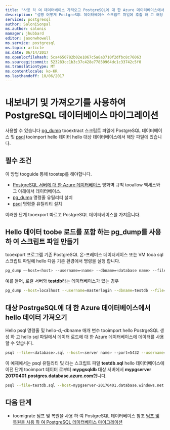 ```yaml
---
title: "사용 하 여 데이터베이스 가져오고 PostgreSQL에 대 한 Azure 데이터베이스에서 내보낼 aaaMigrate | Microsoft Docs"
description: "설명 어떻게 PostgreSQL 데이터베이스 스크립트 파일에 추출 하 고 해당 파일의 hello 대상 데이터베이스에 hello 데이터를 가져옵니다."
services: postgresql
author: SaloniSonpal
ms.author: salonis
manager: jhubbard
editor: jasonwhowell
ms.service: postgresql
ms.topic: article
ms.date: 06/14/2017
ms.openlocfilehash: 5ca4650782b02e1067c5a8a3710f2dfbc8c76063
ms.sourcegitcommit: 523283cc1b3c37c428e77850964dc1c33742c5f0
ms.translationtype: MT
ms.contentlocale: ko-KR
ms.lasthandoff: 10/06/2017
---
```

# <a name="migrate-your-postgresql-database-using-export-and-import"></a>내보내기 및 가져오기를 사용하여 PostgreSQL 데이터베이스 마이그레이션
사용할 수 있습니다 [pg_dump](https://www.postgresql.org/docs/9.3/static/app-pgdump.html) tooextract 스크립트 파일에 PostgreSQL 데이터베이스 및 [psql](https://www.postgresql.org/docs/9.6/static/app-psql.html) tooimport hello 데이터 hello 대상 데이터베이스에서 해당 파일에 있습니다.

## <a name="prerequisites"></a>필수 조건
이 방법 tooguide 통해 toostep를 해야합니다.
- [PostgreSQL 서버에 대 한 Azure 데이터베이스](quickstart-create-server-database-portal.md) 방화벽 규칙 tooallow 액세스와 그 아래에서 데이터베이스.
- [pg_dump](https://www.postgresql.org/docs/9.6/static/app-pgdump.html) 명령줄 유틸리티 설치
- [psql](https://www.postgresql.org/docs/9.6/static/app-psql.html) 명령줄 유틸리티 설치

이러한 단계 tooexport 따르고 PostgreSQL 데이터베이스를 가져옵니다.

## <a name="create-a-script-file-using-pgdump-that-contains-hello-data-toobe-loaded"></a>Hello 데이터 toobe 로드를 포함 하는 pg_dump를 사용 하 여 스크립트 파일 만들기
tooexport 프로그램 기존 PostgreSQL 온-프레미스 데이터베이스 또는 VM tooa sql 스크립트 파일에 hello 다음 기존 환경에서 명령을 실행 합니다.
```bash
pg_dump –-host=<host> --username=<name> --dbname=<database name> --file=<database>.sql
```
예를 들어, 로컬 서버와 **testdb**라는 데이터베이스가 있는 경우
```bash
pg_dump --host=localhost --username=masterlogin --dbname=testdb --file=testdb.sql
```

## <a name="import-hello-data-on-target-azure-database-for-postrgesql"></a>대상 PostrgeSQL에 대 한 Azure 데이터베이스에서 hello 데이터 가져오기
Hello psql 명령줄 및 hello-d,-dbname 매개 변수 tooimport hello PostrgeSQL 생성 하 고 hello sql 파일에서 데이터 로드에 대 한 Azure 데이터베이스에 데이터를 사용할 수 있습니다.
```bash
psql --file=<database>.sql --host=<server name> --port=5432 --username=<user@servername> --dbname=<target database name>
```
이 예제에서는 psql 유틸리티 및 라는 스크립트 파일 **testdb.sql** hello 데이터베이스에 이전 단계 tooimport 데이터 로부터 **mypgsqldb** 대상 서버에서  **mypgserver 20170401.postgres.database.azure.com**합니다.
```bash
psql --file=testdb.sql --host=mypgserver-20170401.database.windows.net --port=5432 --username=mylogin@mypgserver-20170401 --dbname=mypgsqldb
```

## <a name="next-steps"></a>다음 단계
- toomigrate 덤프 및 복원을 사용 하 여 PostgreSQL 데이터베이스 참조 [덤프 및 복원을 사용 하 여 PostgreSQL 데이터베이스 마이그레이션](howto-migrate-using-dump-and-restore.md)
